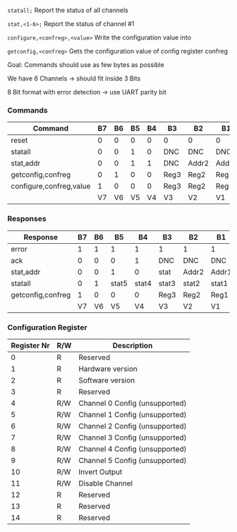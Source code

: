 
```statall;``` Report the status of all channels

```stat,<1-6>;``` Report the status of channel #1 

```configure,<confreg>,<value>``` Write the configuration value <value> into <confreg>

```getconfig,<confreg>``` Gets the configuration value of config register confreg

Goal: Commands should use as few bytes as possible

We have 6 Channels -> should fit inside 3 Bits

8 Bit format with error detection -> use UART parity bit

### Commands

| Command                  | B7  | B6  | B5  | B4  | B3   | B2    | B1    | B0    |
|--------------------------|-----|-----|-----|-----|------|-------|-------|-------|
| reset                    | 0   | 0   | 0   | 0   | 0    | 0     | 0     | 0     |
| statall                  | 0   | 0   | 1   | 0   | DNC  | DNC   | DNC   | DNC   |
| stat,addr                | 0   | 0   | 1   | 1   | DNC  | Addr2 | Addr1 | Addr0 |
| getconfig,confreg        | 0   | 1   | 0   | 0   | Reg3 | Reg2  | Reg1  | Reg0  |
| configure,confreg,value  | 1   | 0   | 0   | 0   | Reg3 | Reg2  | Reg1  | Reg0  |
|                          | V7  | V6  | V5  | V4  | V3   | V2    | V1    | V0    |

### Responses

| Response          | B7  | B6  | B5    | B4    | B3    | B2    | B1    | B0    |
|-------------------|-----|-----|-------|-------|-------|-------|-------|-------|
| error             | 1   | 1   | 1     | 1     | 1     | 1     | 1     | 1     |
| ack               | 0   | 0   | 0     | 1     | DNC   | DNC   | DNC   | DNC   |
| stat,addr         | 0   | 0   | 1     | 0     | stat  | Addr2 | Addr1 | Addr0 |
| statall           | 0   | 1   | stat5 | stat4 | stat3 | stat2 | stat1 | stat0 |
| getconfig,confreg | 1   | 0   | 0     | 0     | Reg3  | Reg2  | Reg1  | Reg0  |
|                   | V7  | V6  | V5    | V4    | V3    | V2    | V1    | V0    |

### Configuration Register

| Register Nr | R/W | Description                    |
|-------------|-----|--------------------------------|
| 0           | R   | Reserved                       | 0x1001
| 1           | R   | Hardware version               | 0x1002
| 2           | R   | Software version               | 0x1003
| 3           | R   | Reserved                       | 0x1004
| 4           | R/W | Channel 0 Config (unsupported) |
| 5           | R/W | Channel 1 Config (unsupported) |
| 6           | R/W | Channel 2 Config (unsupported) |
| 7           | R/W | Channel 3 Config (unsupported) |
| 8           | R/W | Channel 4 Config (unsupported) |
| 9           | R/W | Channel 5 Config (unsupported) |
| 10          | R/W | Invert Output                  |
| 11          | R/W | Disable Channel                |
| 12          | R   | Reserved                       |
| 13          | R   | Reserved                       |
| 14          | R   | Reserved                       |

